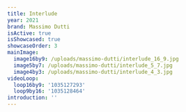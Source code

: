 ```yaml
---
title: Interlude
year: 2021
brand: Massimo Dutti
isActive: true
isShowcased: true
showcaseOrder: 3
mainImage:
  image16by9: /uploads/massimo-dutti/interlude_16_9.jpg
  image5by7: /uploads/massimo-dutti/interlude_5_7.jpg
  image4by3: /uploads/massimo-dutti/interlude_4_3.jpg
videoLoop:
  loop16by9: '1035127293'
  loop9by16: '1035128464'
introduction: ''
---
```


